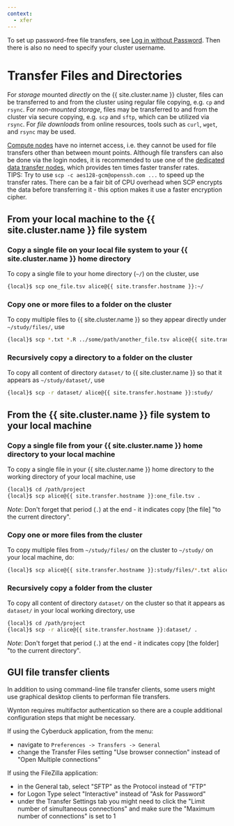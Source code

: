 ```yaml
---
context:
  - xfer
---
```


<div class="alert alert-info" role="alert">
To set up password-free file transfers, see <a href="{{ '/howto/log-in-without-pwd.html' | relative_url }}">Log in without Password</a>.  Then there is also no need to specify your cluster username.
</div>


# Transfer Files and Directories

For _storage_ mounted _directly_ on the {{ site.cluster.name }} cluster, files can be transferred to and from the cluster using regular file copying, e.g. `cp` and `rsync`.
For _non-mounted storage_, files may be transferred to and from the cluster via secure copying, e.g. `scp` and `sftp`, which can be utilized via `rsync`.
For _file downloads_ from online resources, tools such as `curl`, `wget`, and `rsync` may be used.

<div class="alert alert-warning" role="alert">
<a href="{{ '/about/specs.html#compute-nodes' | relative_url }}">Compute nodes</a> have no internet access, i.e. they cannot be used for file transfers other than between mount points.  Although file transfers can also be done via the login nodes, it is recommended to use one of the <a href="{{ '/about/specs.html#data-transfer-nodes' | relative_url }}">dedicated data transfer nodes</a>, which provides ten times faster transfer rates.
</div>


<div class="alert alert-info" role="alert">
TIPS: Try to use <code>scp -c aes128-gcm@openssh.com ...</code> to speed up the transfer rates.  There can be a fair bit of CPU overhead when SCP encrypts the data before transferring it - this option makes it use a faster encryption cipher.
</div>



## <span class="glyphicon glyphicon-upload"></span> From your local machine to the {{ site.cluster.name }} file system

### Copy a single file on your local file system to your {{ site.cluster.name }} home directory

To copy a single file to your home directory (`~/`) on the cluster, use
```sh
{local}$ scp one_file.tsv alice@{{ site.transfer.hostname }}:~/
```


### Copy one or more files to a folder on the cluster

To copy multiple files to {{ site.cluster.name }} so they appear directly under `~/study/files/`, use
```sh
{local}$ scp *.txt *.R ../some/path/another_file.tsv alice@{{ site.transfer.hostname }}:study/files/
```

### Recursively copy a directory to a folder on the cluster

To copy all content of directory `dataset/` to {{ site.cluster.name }} so that it appears as `~/study/dataset/`, use
```sh
{local}$ scp -r dataset/ alice@{{ site.transfer.hostname }}:study/
```



## <span class="glyphicon glyphicon-download"></span> From the {{ site.cluster.name }} file system to your local machine

### Copy a single file from your {{ site.cluster.name }} home directory to your local machine

To copy a single file in your  {{ site.cluster.name }} home directory to the working directory of your local machine, use
```sh
{local}$ cd /path/project
{local}$ scp alice@{{ site.transfer.hostname }}:one_file.tsv .
```

_Note_: Don't forget that period (`.`) at the end - it indicates copy [the file] "to the current directory".


### Copy one or more files from the cluster

To copy multiple files from `~/study/files/` on the cluster to `~/study/` on your local machine, do:
```sh
{local}$ scp alice@{{ site.transfer.hostname }}:study/files/*.txt alice@{{ site.transfer.hostname }}:study/files/*.R ~/study/
```

### Recursively copy a folder from the cluster

To copy all content of directory `dataset/` on the cluster so that it appears as `dataset/` in your local working directory, use
```sh
{local}$ cd /path/project
{local}$ scp -r alice@{{ site.transfer.hostname }}:dataset/ .
```

_Note_: Don't forget that period (`.`) at the end - it indicates copy [the folder] "to the current directory".

## GUI file transfer clients 

In addition to using command-line file transfer clients, some users might use graphical desktop clients to performan file transfers. 

<div class="alert alert-info" role="alert">
Wynton requires multifactor authentication so there are a couple additional configuration steps that might be necessary.
</div>

If using the Cyberduck application, from the menu:
- navigate to `Preferences -> Transfers -> General` 
- change the Transfer Files setting "Use browser connection" instead of "Open Multiple connections"

If using the FileZilla application:
- in the General tab, select "SFTP" as the Protocol instead of "FTP"
- for Logon Type select "Interactive" instead of "Ask for Password"
- under the Transfer Settings tab you might need to click the "Limit number of simultaneous connections" and make sure the "Maximum number of connections" is set to 1

